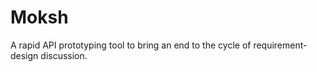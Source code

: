 # Moksh
A rapid API prototyping tool to bring an end to the cycle of requirement-design discussion.
